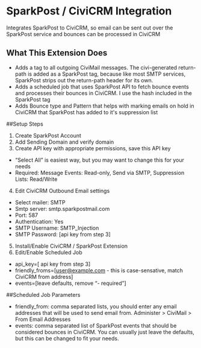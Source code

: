 # SparkPost / CiviCRM Integration
Integrates SparkPost to CiviCRM, so email can be sent out over the SparkPost service and bounces can be processed in CiviCRM

## What This Extension Does
* Adds a tag to all outgoing CiviMail messages. The civi-generated return-path is added as a SparkPost tag, because like most SMTP services, SparkPost strips out the return-path header for its own.
* Adds a scheduled job that uses SparkPost API to fetch bounce events and processes their bounces in CiviCRM. I use the hash included in the SparkPost tag
* Adds Bounce type and Pattern that helps with marking emails on hold in CiviCRM that SparkPost has added to it's suppression list

##Setup Steps
1. Create SparkPost Account
2.	Add Sending Domain and verify domain
3.	Create API key with appropriate permissions, save this API key
  * “Select All” is easiest way, but you may want to change this for your needs
  * Required: Message Events: Read-only, Send via SMTP, Suppression Lists: Read/Write
4.	Edit CiviCRM Outbound Email settings
  * Select mailer: SMTP
  * Smtp server: smtp.sparkpostmail.com
  * Port: 587
  * Authentication: Yes
  * SMTP Username: SMTP_Injection
  * SMTP Password: [api key from step 3]
5.	Install/Enable CiviCRM / SparkPost Extension
6.	Edit/Enable Scheduled Job
  * api_key=[ api key from step 3]
  * friendly_froms=[user@example.com - this is case-sensative, match CiviCRM from address]
  * events=[leave defaults, remove “- required”]   

##Scheduled Job Parameters  
* friendly_from: comma separated lists, you should enter any email addresses that will be used to send email from. 
Administer > CiviMail > From Email Addresses
* events: comma separated list of SparkPost events that should be considered bounces in CiviCRM. You can usually just leave the defaults, but this can be changed to fit your needs. 

